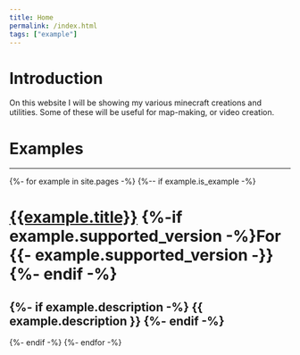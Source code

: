 ```yaml
---
title: Home
permalink: /index.html
tags: ["example"]
---
```

# Introduction  
On this website I will be showing my various minecraft creations and utilities. Some of these will be useful for map-making, or video creation.

# Examples  
---
{%- for example in site.pages -%}
{%-- if example.is_example -%}
# [{{example.title}}]({{example.url}})  {%-if example.supported_version -%}For {{- example.supported_version -}}{%- endif -%}
{%- if example.description -%}
  {{ example.description }}
{%- endif -%}
---
{%- endif -%}
{%- endfor -%}
